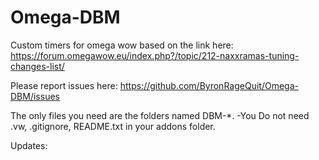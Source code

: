 # Omega-DBM

Custom timers for omega wow based on the link here: https://forum.omegawow.eu/index.php?/topic/212-naxxramas-tuning-changes-list/

Please report issues here: https://github.com/ByronRageQuit/Omega-DBM/issues

The only files you need are the folders named DBM-*. 
-You Do not need .vw, .gitignore, README.txt in your addons folder.

Updates:
